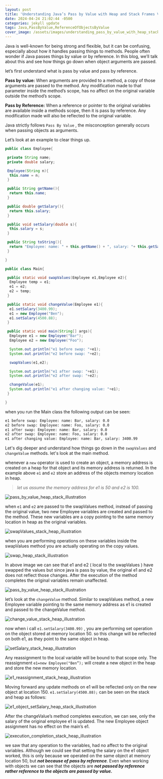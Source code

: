 ```yaml
---
layout: post
title: 'Understanding Java’s Pass by Value with Heap and Stack Frames Visualization'
date: 2024-04-24 21:02:44 -0500
categories: jekyll update
tags: Java,PassByValue,ReferenceOfObjectsByValue
cover_image: /assets/images/understanding_pass_by_value_with_heap_stack_frames/heap_stack_visualization_jbi4qsvnpuqlkw8lss0j.avif
---
```


Java is well-known for being strong and flexible, but it can be confusing, especially about how it handles passing things to methods. People often wonder if Java passes things by value or by reference. In this blog, we’ll talk about this and see how things go down when object arguments are passed.

let’s first understand what is pass by value and pass by reference.

<b>Pass by value:</b> When arguments are provided to a method, a copy of those arguments are passed to the method. Any modification made to that parameter inside the method’s scope, has no affect on the original variable outside the method’s scope.

<b>Pass by Reference:</b> When a reference or pointer to the original variables are available inside a methods scope, then it is pass by reference. Any modification made will also be reflected to the original variable.

Java strictly follows `Pass By Value` , the misconception generally occurs when passing objects as arguments.

Let’s look at an example to clear things up.

```java
public class Employee{

 private String name;
 private double salary;

 Employee(String n){
  this.name = n;
 }

 public String getName(){
  return this.name;
 }

 public double getSalary(){
  return this.salary;
 }

 public void setSalary(double s){
  this.salary = s;
 }

 public String toString(){
  return "Employee: name: " + this.getName() + ", salary: "+ this.getSalary();
 }

}
```

```java
public class Main{

 public static void swapValues(Employee e1,Employee e2){
  Employee temp = e1;
  e1 = e2;
  e2 = temp;
 }

 public static void changeValue(Employee e1){
  e1.setSalary(3400.99);
  e1 = new Employee("Ben");
  e1.setSalary(4500.88);
 }

 public static void main(String[] args){
  Employee e1 = new Employee("Bar");
  Employee e2 = new Employee("Foo");

  System.out.println("e1 before swap: "+e1);
  System.out.println("e2 before swap: "+e2);

  swapValues(e1,e2);

  System.out.println("e1 after swap: "+e1);
  System.out.println("e2 after swap: "+e2);

  changeValue(e1);
  System.out.println("e1 after changing value: "+e1);
 }

}

```

when you run the Main class the following output can be seen:

```bash
e1 before swap: Employee: name: Bar, salary: 0.0
e2 before swap: Employee: name: Foo, salary: 0.0
e1 after swap: Employee: name: Bar, salary: 0.0
e2 after swap: Employee: name: Foo, salary: 0.0
e1 after changing value: Employee: name: Bar, salary: 3400.99
```

Let's dig deeper and understand how things go down in the `swapValues` and `changeValue` methods. let's look at the main method.

whenever a `new` operator is used to create an object, a memory address is created on a heap for that object and its memory address is returned.
In the example above `e1` and `e2` store an address of the objects memory location in heap.

> <i>let us assume the memory address for e1 is 50 and e2 is 100.</i>

![pass_by_value_heap_stack_illustration](/assets/images/understanding_pass_by_value_with_heap_stack_frames/heap_stack_visualization_jbi4qsvnpuqlkw8lss0j.avif)

when `e1` and `e2` are passed to the swapValues method, instead of passing the original value, two new Employee variables are created and passed to the method. These new variables are a copy pointing to the same memory location in heap as the original variables.

![swapValues_stack_heap_illustration](/assets/images/understanding_pass_by_value_with_heap_stack_frames/heap_stack_visualization_1yjgbi4wikcgko36u7yk.avif)

when you are performing operations on these variables inside the swapValues method you are actually operating on the copy values.

![swap_heap_stack_illustration](/assets/images/understanding_pass_by_value_with_heap_stack_frames/heap_stack_visualization_cbofywa98o5v1bx8u6io.avif)

In above image we can see that e1 and e2 ( local to the swapValues ) have swapped the values but since java is pass by value, the original e1 and e2 does not reflect those changes. After the execution of the method completes the original variables remain unaffected.

![pass_by_value_heap_stack_illustration](/assets/images/understanding_pass_by_value_with_heap_stack_frames/heap_stack_visualization_jbi4qsvnpuqlkw8lss0j.avif)

let’s look at the `changeValue` method. Similar to swapValues method, a new Employee variable pointing to the same memory address as e1 is created and passed to the changeValue method.

![change_value_stack_heap_illustration](/assets/images/understanding_pass_by_value_with_heap_stack_frames/heap_stack_visualization_t16ue5pa249f5pol3mma.avif)

now when i call `e1.setSalary(3400.99)` , you are performing set operation on the object stored at memory location 50. so this change will be reflected on both e1, as they point to the same object in heap.

![setSalary_stack_heap_illustration](/assets/images/understanding_pass_by_value_with_heap_stack_frames/heap_stack_visualization_bw7en8tbnaeijwpg157t.avif)

Any reassignment to the local variable will be bound to that scope only. The reassignment `e1=new Employee("Ben”);` will create a new object in the heap and store the new memory location.

![e1_reassignment_stack_heap_illustration](/assets/images/understanding_pass_by_value_with_heap_stack_frames/heap_stack_visualization_psybo2u389rub0e05kv2.avif)

Moving forward any update methods on e1 will be reflected only on the new object at location 150. `e1.setSalary(4500.88);` can be seen on the stack and heap as follows:

![e1_object_setSalary_heap_stack_illustration](/assets/images/understanding_pass_by_value_with_heap_stack_frames/heap_stack_visualization_kw3nzzeghu2ygith5dnx.avif)

After the changeValue’s method completes execution, we can see, only the salary of the original employee e1 is updated. The new Employee object assignment has no effect on the main’s e1.

![execution_completion_stack_heap_illustration](/assets/images/understanding_pass_by_value_with_heap_stack_frames/heap_stack_visualization_nlb7crddkkov5yragrlr.avif)

we saw that any operation to the variables, had no affect to the original variables. Although we could see that setting the salary on the e1 object worked, this is only because we operated on the same object at memory location 50, but <b><i>not because of pass by reference</i></b>. Even when working with objects we can see that the objects are <b><i>not passed by reference rather reference to the objects are passed by value.</i></b>
